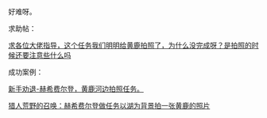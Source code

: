 好难呀。

求助帖：

[求各位大佬指导，这个任务我们明明给黄鹿拍照了，为什么没完成呀？是拍照的时候还要注意些什么吗](https://tieba.baidu.com/p/6784273559)


成功案例：

[新手劝退-赫希费尔登，黄鹿河边拍照任务。](https://www.bilibili.com/video/BV1wVznYAEuf/)

[猎人荒野的召唤：赫希费尔登做任务以湖为背景拍一张黄鹿的照片](https://www.douyin.com/video/7270798279791709495)
